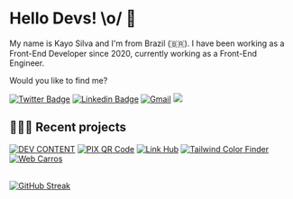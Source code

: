 # Hello Devs! \o/ 👋

My name is Kayo Silva and I'm from Brazil (🇧🇷). I have been working as a Front-End Developer since 2020, currently working as a Front-End Engineer.

Would you like to find me?

[![Twitter Badge](https://img.shields.io/badge/-@okayosilva-6B81FA?style=flat-square&labelColor=6B81FA&logo=instagram&logoColor=white&link=https:https://www.instagram.com/okayosilva/)](https://www.instagram.com/okayosilva/)
[![Linkedin Badge](https://img.shields.io/badge/-LinkedIn-6B81FA?style=flat-square&logo=Linkedin&logoColor=white&link=https://www.linkedin.com/in/okayosilvabs)](https://www.linkedin.com/in/kayohenriquesilva/)
[![Gmail](https://img.shields.io/badge/-kayo16silva@gmail.com-6B81FA?style=flat-square&labelColor=6B81FA&logo=gmail&logoColor=white&link=contato@okayosilva.dev)](mailto:kayo16silva@gmail.com)
![](https://komarev.com/ghpvc/?username=okayosilvabs&color=6B81FA&style=flat-square)


## 👨🏻‍💻 Recent projects

[![DEV CONTENT](https://img.shields.io/badge/DEV%20CONTENT-282828?style=flat-square&link=https://okayosilva.vercel.app/)](https://devcontent.com.br/)
[![PIX QR Code](https://img.shields.io/badge/PIX%20QR%20Code-282828?style=flat-square&link=https://okayosilva.vercel.app/)](https://pix-qr-generator.vercel.app/)
[![Link Hub](https://img.shields.io/badge/Link%20Hub-282828?style=flat-square&link=https://okayosilva.vercel.app/)](https://okayosilva.vercel.app/)
[![Tailwind Color Finder](https://img.shields.io/badge/Tailwind%20Color%20Finder-282828?style=flat-square&link=https://tailwind-color-finder-pearl.vercel.app/)](https://tailwind-color-finder-pearl.vercel.app/)
[![Web Carros](https://img.shields.io/badge/Web%20Carros-282828?style=flat-square&link=https://github.com/okayosilva/web-carros)](https://github.com/okayosilva/web-carros)

<br />

<div>
  <a href="https://github.com/okayosilva">
   <a href="https://git.io/streak-stats"><img src="https://github-readme-streak-stats.herokuapp.com?user=okayosilva&theme=dark&fire=6B81FA&currStreakNum=6B81FA&ring=6B81FA&currStreakLabel=FFFFFF" alt="GitHub Streak" /></a>
  </a>
</div>
